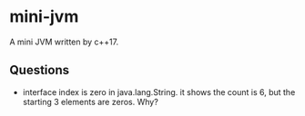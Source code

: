 # mini-jvm
A mini JVM written by c++17.

## Questions

+ interface index is zero in java.lang.String. it shows the count is 6, but the starting 3 elements are zeros. Why?
